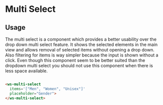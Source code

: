 # Multi Select

## Usage
The multi select is a component which provides a better usability over the drop down multi select feature. 
It shows the selected elements in the main view and allows removal of selected items without opening a drop down.
Also filtering for items is way simpler because the input is shown without a click. Even though this component seem to be
better suited than the dropdown multi select you should not use this component when there is less space available.

<ws-multi-select items.bind='["Men", "Women", "Unisex"]' placeholder="Gender" style="display: inline-block; width: 150px"></ws-multi-select>
```html
<ws-multi-select
  items='["Men", "Women", "Unisex"]'
  placeholder="Gender">
</ws-multi-select>
```

